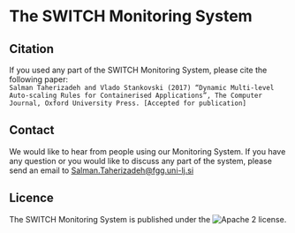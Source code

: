 # The SWITCH Monitoring System

## Citation
If you used any part of the SWITCH Monitoring System, please cite the following paper:
<br />`Salman Taherizadeh and Vlado Stankovski (2017) “Dynamic Multi-level Auto-scaling Rules for Containerised Applications”, The Computer Journal, Oxford University Press. [Accepted for publication]`

## Contact
We would like to hear from people using our Monitoring System. If you have any question or you would like to discuss any part of the system, please send an email to Salman.Taherizadeh@fgg.uni-lj.si 

## Licence
The SWITCH Monitoring System is published under the ![Apache 2 license](https://github.com/salmant/ASAP/blob/master/LICENSE).
